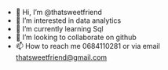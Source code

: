 - 👋 Hi, I’m @thatsweetfriend
- 👀 I’m interested in data analytics
- 🌱 I’m currently learning Sql
- 💞️ I’m looking to collaborate on github
- 📫 How to reach me 0684110281 or via email thatsweetfriend@gmail.com

<!---
DianaBesisila/DianaBesisila is a ✨ special ✨ repository because its `README.md` (this file) appears on your GitHub profile.
You can click the Preview link to take a look at your changes...
--->
